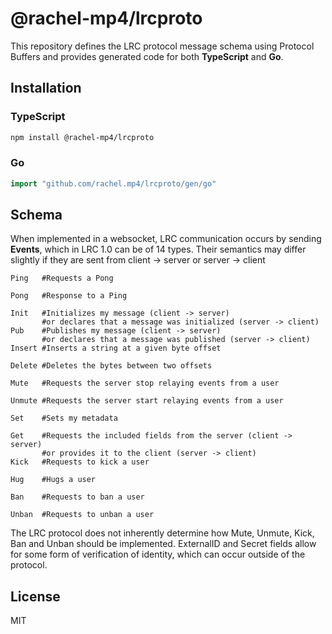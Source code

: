 # @rachel-mp4/lrcproto

This repository defines the LRC protocol message schema using Protocol Buffers and provides generated code for both **TypeScript** and **Go**.

## Installation

### TypeScript

```bash
npm install @rachel-mp4/lrcproto
```

### Go

```go
import "github.com/rachel.mp4/lrcproto/gen/go"
```

## Schema

When implemented in a websocket, LRC communication occurs by sending **Events**, which in LRC 1.0 can be of 14 types. Their semantics may differ slightly if they are sent from client -> server or server -> client

```
Ping   #Requests a Pong

Pong   #Response to a Ping

Init   #Initializes my message (client -> server)
       #or declares that a message was initialized (server -> client)
Pub    #Publishes my message (client -> server)
       #or declares that a message was published (server -> client)
Insert #Inserts a string at a given byte offset 

Delete #Deletes the bytes between two offsets

Mute   #Requests the server stop relaying events from a user

Unmute #Requests the server start relaying events from a user

Set    #Sets my metadata

Get    #Requests the included fields from the server (client -> server)
       #or provides it to the client (server -> client)
Kick   #Requests to kick a user

Hug    #Hugs a user

Ban    #Requests to ban a user

Unban  #Requests to unban a user
```

The LRC protocol does not inherently determine how Mute, Unmute, Kick, Ban and Unban should be implemented. ExternalID and Secret fields allow for some form of verification of identity, which can occur outside of the protocol.

## License
MIT